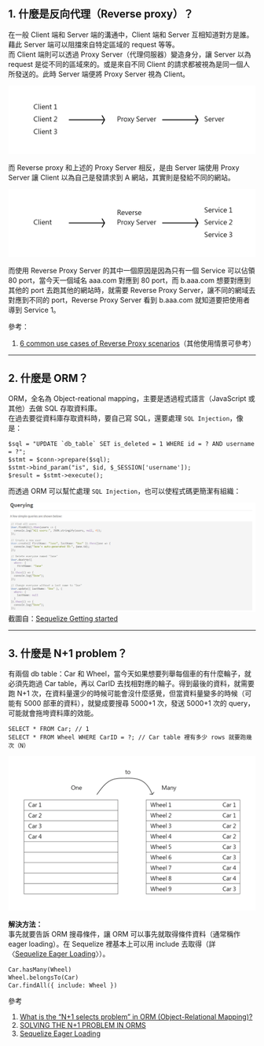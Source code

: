 ## 1. 什麼是反向代理（Reverse proxy）？

在一般 Client 端和 Server 端的溝通中，Client 端和 Server 互相知道對方是誰。藉此 Server 端可以阻擋來自特定區域的 request 等等。  
而 Client 端則可以透過 Proxy Server（代理伺服器）變造身分，讓 Server 以為 request 是從不同的區域來的。或是來自不同 Client 的請求都被視為是同一個人所發送的。此時 Server 端便將 Proxy Server 視為 Client。

![](./img/reverse%20proxy-01.png)

而 Reverse proxy 和上述的 Proxy Server 相反，是由 Server 端使用 Proxy Server 讓 Client 以為自己是發請求到 A 網站，其實則是發給不同的網站。

![](./img/reverse%20proxy-02.png)

而使用 Reverse Proxy Server 的其中一個原因是因為只有一個 Service 可以佔領 80 port，當今天一個域名 aaa.com 對應到 80 port，而 b.aaa.com 想要對應到其他的 port 去跑其他的網站時，就需要 Reverse Proxy Server，讓不同的網域去對應到不同的 port，Reverse Proxy Server 看到 b.aaa.com 就知道要把使用者導到 Service 1。

參考：
1. [6 common use cases of Reverse Proxy scenarios](https://hub.packtpub.com/6-common-use-cases-of-reverse-proxy-scenarios/)（其他使用情景可參考）

-----

## 2. 什麼是 ORM？

ORM，全名為 Object-reational mapping，主要是透過程式語言（JavaScript 或其他）去做 SQL 存取資料庫。  
在過去要從資料庫存取資料時，要自己寫 SQL，還要處理 `SQL Injection`，像是：

```
$sql = "UPDATE `db_table` SET is_deleted = 1 WHERE id = ? AND username = ?";
$stmt = $conn->prepare($sql);
$stmt->bind_param("is", $id, $_SESSION['username']);
$result = $stmt->execute();
```

而透過 ORM 可以幫忙處理 `SQL Injection`，也可以使程式碼更簡潔有組織：

![](./img/sequelize_query.PNG)
截圖自：[Sequelize Getting started](https://sequelize.org/v5/manual/getting-started.html)

-----

## 3. 什麼是 N+1 problem？

有兩個 db table：Car 和 Wheel，當今天如果想要列舉每個車的有什麼輪子，就必須先跑過 Car table，再以 CarID 去找相對應的輪子。得到最後的資料，就需要跑 N+1 次，在資料量還少的時候可能會沒什麼感覺，但當資料量變多的時候（可能有 5000 部車的資料），就變成要搜尋 5000+1 次，發送 5000+1 次的 query，可能就會拖垮資料庫的效能。

```
SELECT * FROM Car; // 1
SELECT * FROM Wheel WHERE CarID = ?; // Car table 裡有多少 rows 就要跑幾次（N）
```

![](./img/n+1.png)

**解決方法：**  
事先就要告訴 ORM 搜尋條件，讓 ORM 可以事先就取得條件資料（通常稱作 eager loading）。在 Sequelize 裡基本上可以用 include 去取得（詳 〈[Sequelize Eager Loading](https://sequelize.org/master/manual/eager-loading.html)〉）。

```
Car.hasMany(Wheel)
Wheel.belongsTo(Car)
Car.findAll({ include: Wheel })
```

參考
1. [What is the “N+1 selects problem” in ORM (Object-Relational Mapping)?
](https://stackoverflow.com/questions/97197/what-is-the-n1-selects-problem-in-orm-object-relational-mapping)
2. [SOLVING THE N+1 PROBLEM IN ORMS](https://thecodingmachine.io/solving-n-plus-1-problem-in-orms)
3. [Sequelize Eager Loading](https://sequelize.org/master/manual/eager-loading.html)


